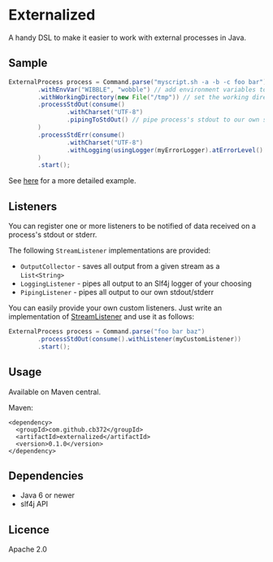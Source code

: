 Externalized
=====

A handy DSL to make it easier to work with external processes in Java.

Sample
-----

````java
ExternalProcess process = Command.parse("myscript.sh -a -b -c foo bar")
        .withEnvVar("WIBBLE", "wobble") // add environment variables to the process's environment
        .withWorkingDirectory(new File("/tmp")) // set the working directory
        .processStdOut(consume()
                .withCharset("UTF-8")
                .pipingToStdOut() // pipe process's stdout to our own stdout
        )
        .processStdErr(consume()
                .withCharset("UTF-8")
                .withLogging(usingLogger(myErrorLogger).atErrorLevel().withPrefix("Error in script!! - "))
        )
        .start();
````

See [here](src/test/java/com/github/cb372/util/sample/ExternalProcessSample.java) for a more detailed example.

Listeners
-----

You can register one or more listeners to be notified of data received on a process's stdout or stderr.

The following `StreamListener` implementations are provided:

* `OutputCollector` - saves all output from a given stream as a `List<String>`
* `LoggingListener` - pipes all output to an Slf4j logger of your choosing
* `PipingListener` - pipes all output to our own stdout/stderr

You can easily provide your own custom listeners. Just write an implementation of [StreamListener](src/main/java/com/github/cb372/util/stream/listener/StreamListener.java) and use it as follows:

````java
ExternalProcess process = Command.parse("foo bar baz")
        .processStdOut(consume().withListener(myCustomListener))
        .start();
````

Usage
-----

Available on Maven central.

Maven:

````
<dependency>
  <groupId>com.github.cb372</groupId>
  <artifactId>externalized</artifactId>
  <version>0.1.0</version>
</dependency>
````

Dependencies
-----

* Java 6 or newer
* slf4j API

Licence
-----

Apache 2.0
